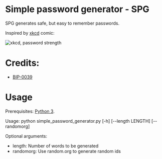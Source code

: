 # Simple password generator - SPG

SPG generates safe, but easy to remember passwords.

Inspired by [xkcd](https://xkcd.com/936/) comic:

![xkcd, password strength](https://imgs.xkcd.com/comics/password_strength.png)

# Credits:

* [BIP-0039](https://github.com/bitcoin/bips/blob/master/bip-0039/bip-0039-wordlists.md)

# Usage
Prerequisites: [Python 3](https://www.python.org/).

Usage: python simple_password_generator.py [-h] [--length LENGTH] [--randomorg]

Optional arguments:
* length: Number of words to be generated
* randomorg: Use random.org to generate random ids
